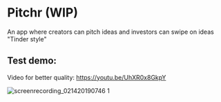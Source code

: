 # Pitchr (WIP)

An app where creators can pitch ideas and investors can swipe on ideas "Tinder style"

## Test demo:
Video for better quality: https://youtu.be/UhXR0x8GkpY


![screenrecording_021420190746 1](https://user-images.githubusercontent.com/22837318/52769902-03b1e900-3032-11e9-9f8d-5bd38fbb1448.gif)
